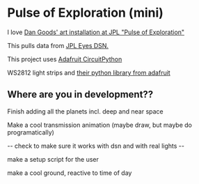 # Pulse of Exploration (mini)

I love [Dan Goods' art installation at JPL "Pulse of Exploration"](https://vimeo.com/93420747)

This pulls data from [JPL Eyes DSN.](https://eyes.nasa.gov/dsn/dsn.html)

This project uses [Adafruit CircuitPython](https://learn.adafruit.com/circuitpython-on-raspberrypi-linux/overview)

WS2812 light strips and [their python library from adafruit](https://learn.adafruit.com/neopixels-on-raspberry-pi/python-usage)


## Where are you in development??

Finish adding all the planets incl. deep and near space

Make a cool transmission animation (maybe draw, but maybe do programatically)

-- check to make sure it works with dsn and with real lights -- 

make a setup script for the user

make a cool ground, reactive to time of day



